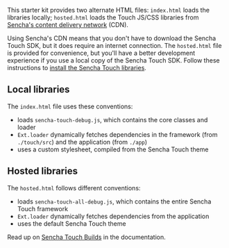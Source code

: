 This starter kit provides two alternate HTML files: `index.html` loads the libraries locally; `hosted.html` loads the Touch JS/CSS libraries from [Sencha's content delivery network][cdn] (CDN).

Using Sencha's CDN means that you don't have to download the Sencha Touch SDK, but it does require an internet connection. The `hosted.html` file is provided for convenience, but you'll have a better development experience if you use a local copy of the Sencha Touch SDK. Follow these instructions to [install the Sencha Touch libraries][installation].

## Local libraries

The `index.html` file uses these conventions:

* loads `sencha-touch-debug.js`, which contains the core classes and loader
* `Ext.loader` dynamically fetches dependencies in the framework (from `./touch/src`) and the application (from `./app`)
* uses a custom stylesheet, compiled from the Sencha Touch theme

## Hosted libraries

The `hosted.html` follows different conventions:

* loads `sencha-touch-all-debug.js`, which contains the entire Sencha Touch framework
* `Ext.loader` dynamically fetches dependencies from the application
* uses the default Sencha Touch theme

Read up on [Sencha Touch Builds][builds] in the documentation.

[cdn]: http://cdn.sencha.io/
[installation]: https://github.com/nelstrom/Sencha-Touch-Boilerplate/tree/master/touch#readme
[builds]: http://docs.sencha.com/touch/2-0/#!/guide/building